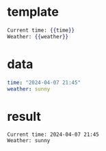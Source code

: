 template
===
```mustache
Current time: {{time}}
Weather: {{weather}}
```

data
===
```yaml
time: "2024-04-07 21:45"
weather: sunny
```

result
===
```
Current time: 2024-04-07 21:45
Weather: sunny
```
